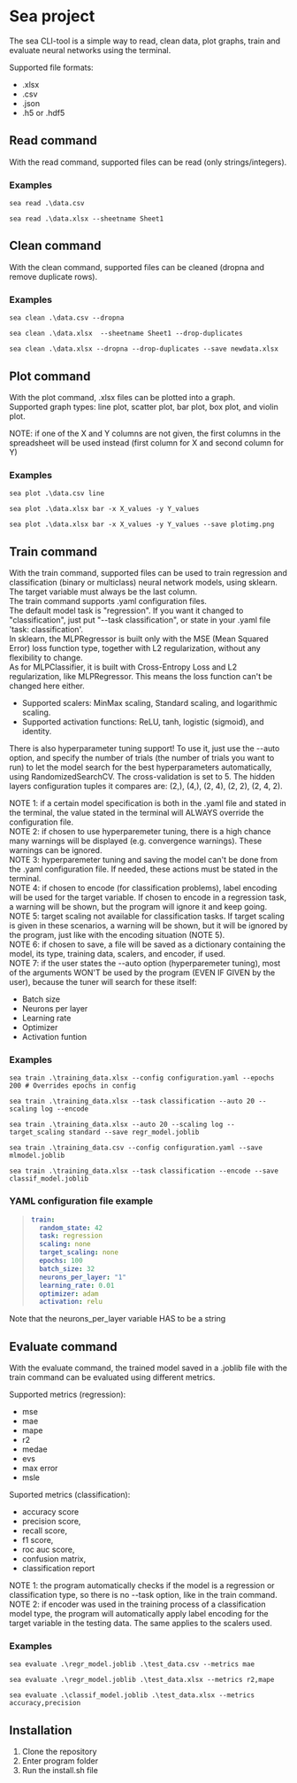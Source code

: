 # Sea project

The sea CLI-tool is a simple way to read, clean data, plot graphs, train and evaluate neural networks using the terminal.

Supported file formats:
- .xlsx
- .csv
- .json
- .h5 or .hdf5

## Read command

With the read command, supported files can be read (only strings/integers).

### Examples

```console
sea read .\data.csv

sea read .\data.xlsx --sheetname Sheet1
```

## Clean command

With the clean command, supported files can be cleaned (dropna and remove duplicate rows).

### Examples

```console
sea clean .\data.csv --dropna

sea clean .\data.xlsx  --sheetname Sheet1 --drop-duplicates

sea clean .\data.xlsx --dropna --drop-duplicates --save newdata.xlsx
```

## Plot command

With the plot command, .xlsx files can be plotted into a graph.  
Supported graph types: line plot, scatter plot, bar plot, box plot, and violin plot.

NOTE: if one of the X and Y columns are not given, the first columns in the spreadsheet will be used instead (first column for X and second column for Y)

### Examples

```console
sea plot .\data.csv line

sea plot .\data.xlsx bar -x X_values -y Y_values

sea plot .\data.xlsx bar -x X_values -y Y_values --save plotimg.png
```

## Train command

With the train command, supported files can be used to train regression and classification (binary or multiclass) neural network models, using sklearn. The target variable must always be the last column.  
The train command supports .yaml configuration files.  
The default model task is "regression". If you want it changed to "classification", just put "--task classification", or state in your .yaml file 'task: classification'.  
In sklearn, the MLPRegressor is built only with the MSE (Mean Squared Error) loss function type, together with L2 regularization, without any flexibility to change.  
As for MLPClassifier, it is built with Cross-Entropy Loss and L2 regularization, like MLPRegressor. This means the loss function can't be changed here either.

- Supported scalers: MinMax scaling, Standard scaling, and logarithmic scaling.
- Supported activation functions: ReLU, tanh, logistic (sigmoid), and identity.

There is also hyperparameter tuning support! To use it, just use the --auto option, and specify the number of trials (the number of trials you want to run) to let the model search for the best hyperparameters automatically, using RandomizedSearchCV. The cross-validation is set to 5. The hidden layers configuration tuples it compares are: (2,), (4,), (2, 4), (2, 2), (2, 4, 2).

NOTE 1: if a certain model specification is both in the .yaml file and stated in the terminal, the value stated in the terminal will ALWAYS override the configuration file.  
NOTE 2: if chosen to use hyperparemeter tuning, there is a high chance many warnings will be displayed (e.g. convergence warnings). These warnings can be ignored.  
NOTE 3: hyperparemeter tuning and saving the model can't be done from the .yaml configuration file. If needed, these actions must be stated in the terminal.  
NOTE 4: if chosen to encode (for classification problems), label encoding will be used for the target variable. If chosen to encode in a regression task, a warning will be shown, but the program will ignore it and keep going.  
NOTE 5: target scaling not available for classification tasks. If target scaling is given in these scenarios, a warning will be shown, but it will be ignored by the program, just like with the encoding situation (NOTE 5).    
NOTE 6: if chosen to save, a file will be saved as a dictionary containing the model, its type, training data, scalers, and encoder, if used.  
NOTE 7: if the user states the --auto option (hyperparemeter tuning), most of the arguments WON'T be used by the program (EVEN IF GIVEN by the user), because the tuner will search for these itself: 
- Batch size
- Neurons per layer
- Learning rate
- Optimizer
- Activation funtion

### Examples

```console
sea train .\training_data.xlsx --config configuration.yaml --epochs 200 # Overrides epochs in config

sea train .\training_data.xlsx --task classification --auto 20 --scaling log --encode

sea train .\training_data.xlsx --auto 20 --scaling log --target_scaling standard --save regr_model.joblib

sea train .\training_data.csv --config configuration.yaml --save mlmodel.joblib

sea train .\training_data.xlsx --task classification --encode --save classif_model.joblib
```

### YAML configuration file example

> ```yaml
> train:
>   random_state: 42
>   task: regression
>   scaling: none
>   target_scaling: none
>   epochs: 100
>   batch_size: 32
>   neurons_per_layer: "1"
>   learning_rate: 0.01
>   optimizer: adam
>   activation: relu
> ```

Note that the neurons_per_layer variable HAS to be a string

## Evaluate command

With the evaluate command, the trained model saved in a .joblib file with the train command can be evaluated using different metrics.

Supported metrics (regression): 
- mse 
- mae 
- mape 
- r2 
- medae 
- evs 
- max error 
- msle

Suported metrics (classification):
- accuracy score
- precision score,
- recall score,
- f1 score,
- roc auc score,
- confusion matrix,
- classification report

NOTE 1: the program automatically checks if the model is a regression or classification type, so there is no --task option, like in the train command.  
NOTE 2: if encoder was used in the training process of a classification model type, the program will automatically apply label encoding for the target variable in the testing data. The same applies to the scalers used.

### Examples

```console
sea evaluate .\regr_model.joblib .\test_data.csv --metrics mae

sea evaluate .\regr_model.joblib .\test_data.xlsx --metrics r2,mape

sea evaluate .\classif_model.joblib .\test_data.xlsx --metrics accuracy,precision
```

## Installation

1. Clone the repository
2. Enter program folder
3. Run the install.sh file
